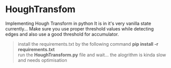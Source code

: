 # HoughTransfom
 Implementing Hough Transform in python
 It is in it's very vanilla state currently...
 Make sure you use proper threshold values while detecting edges and also use a good threshold for accumulator.
 > install the requirements.txt by the following command
 **pip install -r requirements.txt**  
 > run the **HoughTransform.py** file and wait... the alogrithm is kinda slow and needs optimisation
